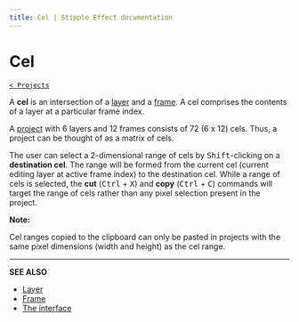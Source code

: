 ```yaml
---
title: Cel | Stipple Effect documentation
---
```


# Cel

[`< Projects`](./project.md)

A **cel** is an intersection of a [layer](./layer.md) and a [frame](./frame.md). A cel comprises the contents of a layer at a particular frame index.

A [project](./project.md) with 6 layers and 12 frames consists of 72 (6 x 12) cels. Thus, a project can be thought of as a matrix of cels.

The user can select a 2-dimensional range of cels by <kbd>Shift</kbd>-clicking on a **destination cel**. The range will be formed from the current cel (current editing layer at active frame index) to the destination cel. While a range of cels is selected, the **cut** (<kbd>Ctrl</kbd> + <kbd>X</kbd>) and **copy** (<kbd>Ctrl</kbd> + <kbd>C</kbd>) commands will target the range of cels rather than any pixel selection present in the project.

**Note:**

Cel ranges copied to the clipboard can only be pasted in projects with the same pixel dimensions (width and height) as the cel range.

---

**SEE ALSO**

* [Layer](./layer.md)
* [Frame](./frame.md)
* [The interface](./interface.md)
